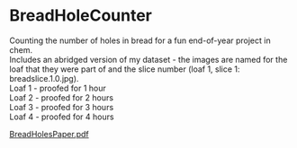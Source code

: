 # BreadHoleCounter
Counting the number of holes in bread for a fun end-of-year project in chem.
<br/>Includes an abridged version of my dataset - the images are named for the loaf that they were part of and the slice number (loaf 1, slice 1: breadslice.1.0.jpg).
<br/>Loaf 1 - proofed for 1 hour
<br/>Loaf 2 - proofed for 2 hours
<br/>Loaf 3 - proofed for 3 hours
<br/>Loaf 4 - proofed for 4 hours

[BreadHolesPaper.pdf](https://github.com/user-attachments/files/20544261/Bread.pdf)
